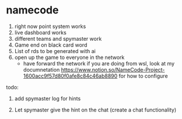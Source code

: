 # namecode
1) right now point system works
2) live dashboard works
3) different teams and spymaster work
4) Game end on black card word
5) List of rds to be generated with ai
6) open up the game to everyone in the network
    - have forward the network if you are doing from wsl, look at my documnetation https://www.notion.so/NameCode-Project-1600acc9f57d80f0afe8c84c46ab8890 for how to configure
    

todo:
1) add spymaster log for hints

3) Let spymaster give the hint on the chat (create a chat functionality)
